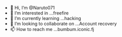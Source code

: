 - 👋 Hi, I’m @Naruto071
- 👀 I’m interested in ...freefire
- 🌱 I’m currently learning ...hacking 
- 💞️ I’m looking to collaborate on ...Account recovery 
- 📫 How to reach me ...bumbum.iconic.fj

<!---
Naruto071/Naruto071 is a ✨ special ✨ repository because its `README.md` (this file) appears on your GitHub profile.
You can click the Preview link to take a look at your changes.
--->
